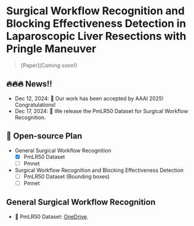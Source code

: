 # Surgical Workflow Recognition and Blocking Effectiveness Detection in Laparoscopic Liver Resections with Pringle Maneuver
> [Paper](Coming soon!)

## 🔥🔥🔥 News!!
* Dec 12, 2024: 🤗 Our work has been accepted by AAAI 2025! Congratulations!
* Dec 17, 2024: 🚀 We release the PmLR50 Dataset for Surgical Workflow Recognition.

## 📑 Open-source Plan

- General Surgical Workflow Recognition
  - [x] PmLR50 Dataset
  - [ ] Pmnet

- Surgical Workflow Recognition and Blocking Effectiveness Detection
  - [ ] PmLR50 Dataset (Bounding boxes)
  - [ ] Pmnet

## General Surgical Workflow Recognition

- 📖 PmLR50 Dataset: [OneDrive](https://mycuhk-my.sharepoint.com/:u:/g/personal/1155229775_link_cuhk_edu_hk/EVFbzd1DonJOkBQZnoFVcdsBVQTCl1OYOlAZq0ixmCPOEQ?e=tCcWam).
